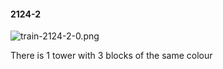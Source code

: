 #### 2124-2
![train-2124-2-0.png](https://github.com/lil-lab/nlvr/raw/master/nlvr/train/images/44/train-2124-2-0.png "train-2124-2-0.png")

There is 1 tower with 3 blocks of the same colour